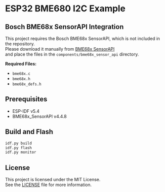 # ESP32 BME680 I2C Example

## Bosch BME68x SensorAPI Integration

This project requires the Bosch BME68x SensorAPI, which is not included in the repository.  
Please download it manually from [BME68x SensorAPI](https://github.com/boschsensortec/BME68x_SensorAPI/tree/v4.4.8)  
and place the files in the `components/bme68x_sensor_api` directory.

**Required Files:**  
- `bme68x.c`  
- `bme68x.h`  
- `bme68x_defs.h`  

## Prerequisites

- ESP-IDF v5.4
- BME68x_SensorAPI v4.4.8

## Build and Flash

```bash
idf.py build
idf.py flash
idf.py monitor
```

## License

This project is licensed under the MIT License.  
See the [LICENSE](./LICENSE) file for more information.
